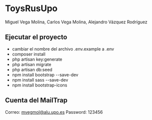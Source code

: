 # ToysRusUpo

Miguel Vega Molina, Carlos Vega Molina, Alejandro Vázquez Rodríguez

## Ejecutar el proyecto

- cambiar el nombre del archivo .env.example a .env
- composer install
- php artisan key:generate
- php artisan migrate
- php artisan db:seed
- npm install bootstrap --save-dev
- npm install sass --save-dev
- npm install bootstrap-icons

## Cuenta del MailTrap

Correo: mvegmol@alu.upo.es
Password: 123456
